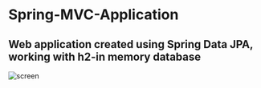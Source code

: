 # Spring-MVC-Application
## Web application created using Spring Data JPA, working with h2-in memory database

![screen](https://user-images.githubusercontent.com/58791152/89035191-cf6fdc80-d33a-11ea-9e80-148b35a9a28f.PNG)
